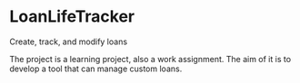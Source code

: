 # LoanLifeTracker
Create, track, and modify loans

The project is a learning project, also a work assignment. The aim of it is to develop a tool that can manage custom loans.
